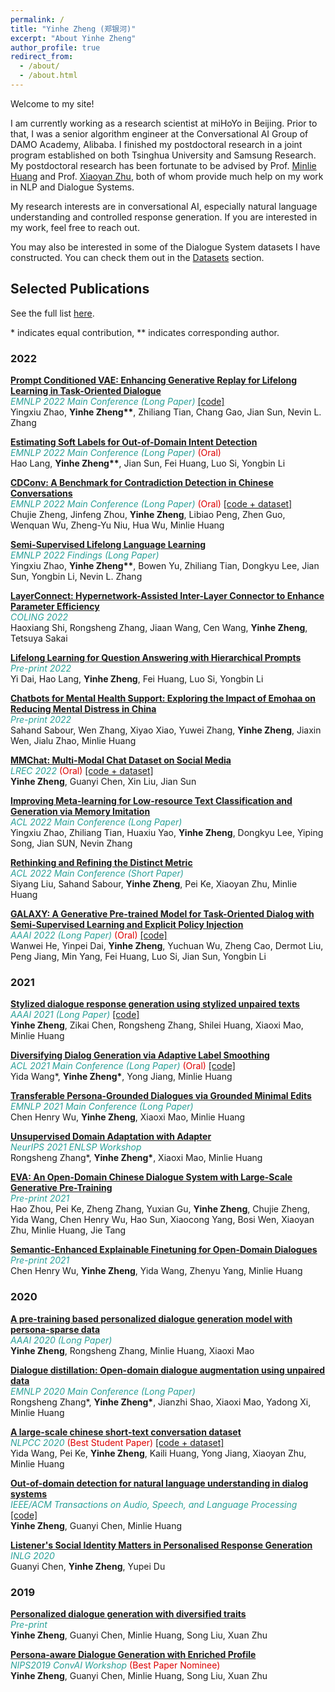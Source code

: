 ```yaml
---
permalink: /
title: "Yinhe Zheng (郑银河)"
excerpt: "About Yinhe Zheng"
author_profile: true
redirect_from: 
  - /about/
  - /about.html
---
```


Welcome to my site!

I am currently working as a research scientist at miHoYo in Beijing.
Prior to that, I was a senior algorithm engineer at the Conversational AI Group of DAMO Academy, Alibaba.
I finished my postdoctoral research in a joint program established on both Tsinghua University and Samsung Research.
My postdoctoral research has been fortunate to be advised by Prof. [Minlie Huang](http://coai.cs.tsinghua.edu.cn/hml) and Prof. [Xiaoyan Zhu](https://www.cs.tsinghua.edu.cn/info/1121/3550.htm), both of whom provide much help on my work in NLP and Dialogue Systems.

My research interests are in conversational AI, especially natural language understanding and controlled response generation.
If you are interested in my work, feel free to reach out.

You may also be interested in some of the Dialogue System datasets I have constructed.
You can check them out in the [Datasets](/datasets) section.

## Selected Publications
See the full list [here](/publication).

\* indicates equal contribution, \*\* indicates corresponding author.
### 2022

[**Prompt Conditioned VAE: Enhancing Generative Replay for Lifelong Learning in Task-Oriented Dialogue**](https://aclanthology.org/2022.emnlp-main.766/) <br>
<span style="color:#2aa198"> *EMNLP 2022 Main Conference (Long Paper)* </span> [[code]](https://github.com/AlibabaResearch/DAMO-ConvAI/tree/main/pcll) <br>
Yingxiu Zhao, **Yinhe Zheng\*\***, Zhiliang Tian, Chang Gao, Jian Sun, Nevin L. Zhang <br>

[**Estimating Soft Labels for Out-of-Domain Intent Detection**](https://aclanthology.org/2022.emnlp-main.18/) <br>
<span style="color:#2aa198"> *EMNLP 2022 Main Conference (Long Paper)* <font color="#dd0000"> (Oral) </font> </span> <br>
Hao Lang, **Yinhe Zheng\*\***, Jian Sun, Fei Huang, Luo Si, Yongbin Li <br>

[**CDConv: A Benchmark for Contradiction Detection in Chinese Conversations**](https://aclanthology.org/2022.emnlp-main.2/) <br>
<span style="color:#2aa198"> *EMNLP 2022 Main Conference (Long Paper)*  <font color="#dd0000"> (Oral) </font> </span> [[code + dataset]](https://github.com/thu-coai/CDConv) <br>
Chujie Zheng, Jinfeng Zhou, **Yinhe Zheng**, Libiao Peng, Zhen Guo, Wenquan Wu, Zheng-Yu Niu, Hua Wu, Minlie Huang <br>

[**Semi-Supervised Lifelong Language Learning**](https://aclanthology.org/2022.findings-emnlp.290/) <br>
<span style="color:#2aa198"> *EMNLP 2022 Findings (Long Paper)* </span> <br>
Yingxiu Zhao, **Yinhe Zheng\*\***, Bowen Yu, Zhiliang Tian, Dongkyu Lee, Jian Sun, Yongbin Li, Nevin L. Zhang <br>

[**LayerConnect: Hypernetwork-Assisted Inter-Layer Connector to Enhance Parameter Efficiency**](https://aclanthology.org/2022.coling-1.276/) <br>
<span style="color:#2aa198"> *COLING 2022* </span> <br>
Haoxiang Shi, Rongsheng Zhang, Jiaan Wang, Cen Wang, **Yinhe Zheng**, Tetsuya Sakai <br>

[**Lifelong Learning for Question Answering with Hierarchical Prompts**](https://arxiv.org/abs/2208.14602) <br>
<span style="color:#2aa198"> *Pre-print 2022* </span> <br>
Yi Dai, Hao Lang, **Yinhe Zheng**, Fei Huang, Luo Si, Yongbin Li <br>

[**Chatbots for Mental Health Support: Exploring the Impact of Emohaa on Reducing Mental Distress in China**](https://arxiv.org/abs/2209.10183) <br>
<span style="color:#2aa198"> *Pre-print 2022* </span> <br>
Sahand Sabour, Wen Zhang, Xiyao Xiao, Yuwei Zhang, **Yinhe Zheng**, Jiaxin Wen, Jialu Zhao, Minlie Huang <br>

[**MMChat: Multi-Modal Chat Dataset on Social Media**](https://aclanthology.org/2022.lrec-1.621/)  <br>
<span style="color:#2aa198"> *LREC 2022*  <font color="#dd0000"> (Oral) </font>  </span>[[code + dataset]](https://github.com/silverriver/MMChat) <br>
**Yinhe Zheng**, Guanyi Chen, Xin Liu, Jian Sun <br>

[**Improving Meta-learning for Low-resource Text Classification and Generation via Memory Imitation**](https://aclanthology.org/2022.acl-long.44/) <br>
<span style="color:#2aa198"> *ACL 2022 Main Conference (Long Paper)* </span><br>
Yingxiu Zhao, Zhiliang Tian, Huaxiu Yao, **Yinhe Zheng**, Dongkyu Lee, Yiping Song, Jian SUN, Nevin Zhang <br> 

[**Rethinking and Refining the Distinct Metric**](https://aclanthology.org/2022.acl-short.86/) <br>
<span style="color:#2aa198"> *ACL 2022 Main Conference (Short Paper)* </span><br>
Siyang Liu, Sahand Sabour, **Yinhe Zheng**, Pei Ke, Xiaoyan Zhu, Minlie Huang <br> 

[**GALAXY: A Generative Pre-trained Model for Task-Oriented Dialog with Semi-Supervised Learning and Explicit Policy Injection**](https://ojs.aaai.org/index.php/AAAI/article/download/21320/version/19607/21069) <br>
<span style="color:#2aa198"> *AAAI 2022 (Long Paper)*  <font color="#dd0000"> (Oral) </font>  </span> [[code]](https://github.com/AlibabaResearch/DAMO-ConvAI/tree/main/space-1) <br>
Wanwei He, Yinpei Dai, **Yinhe Zheng**, Yuchuan Wu, Zheng Cao, Dermot Liu, Peng Jiang, Min Yang, Fei Huang, Luo Si, Jian Sun, Yongbin Li <br> 

### 2021

[**Stylized dialogue response generation using stylized unpaired texts**](https://www.aaai.org/AAAI21Papers/AAAI-9766.ZhengY.pdf)  <br>
<span style="color:#2aa198"> *AAAI 2021 (Long Paper)*  </span> [[code]](https://github.com/silverriver/Stylized_Dialog) <br>
**Yinhe Zheng**, Zikai Chen, Rongsheng Zhang, Shilei Huang, Xiaoxi Mao, Minlie Huang <br>

[**Diversifying Dialog Generation via Adaptive Label Smoothing**](https://aclanthology.org/2021.acl-long.272/) <br>
<span style="color:#2aa198"> *ACL 2021 Main Conference (Long Paper)*  <font color="#dd0000"> (Oral) </font>  </span> [[code]](https://github.com/lemon234071/AdaLabel) <br>
Yida Wang\*, **Yinhe Zheng\***, Yong Jiang, Minlie Huang <br>

[**Transferable Persona-Grounded Dialogues via Grounded Minimal Edits**](https://aclanthology.org/2021.emnlp-main.183/) <br>
<span style="color:#2aa198"> *EMNLP 2021 Main Conference (Long Paper)*  </span> <br>
Chen Henry Wu, **Yinhe Zheng**, Xiaoxi Mao, Minlie Huang <br>

[**Unsupervised Domain Adaptation with Adapter**](https://neurips2021-nlp.github.io/papers/9/CameraReady/NeurIPS2021_UDA_with_adapter.pdf) <br>
<span style="color:#2aa198"> *NeurIPS 2021 ENLSP Workshop*  </span> <br>
Rongsheng Zhang\*, **Yinhe Zheng\***, Xiaoxi Mao, Minlie Huang <br>

[**EVA: An Open-Domain Chinese Dialogue System with Large-Scale Generative Pre-Training**](https://arxiv.org/abs/2108.01547) <br>
<span style="color:#2aa198"> *Pre-print 2021*  </span> <br>
Hao Zhou, Pei Ke, Zheng Zhang, Yuxian Gu, **Yinhe Zheng**, Chujie Zheng, Yida Wang, Chen Henry Wu, Hao Sun, Xiaocong Yang, Bosi Wen, Xiaoyan Zhu, Minlie Huang, Jie Tang <br>

[**Semantic-Enhanced Explainable Finetuning for Open-Domain Dialogues**](https://arxiv.org/abs/2106.03065) <br>
<span style="color:#2aa198"> *Pre-print 2021*  </span> <br>
Chen Henry Wu, **Yinhe Zheng**, Yida Wang, Zhenyu Yang, Minlie Huang <br>

### 2020

[**A pre-training based personalized dialogue generation model with persona-sparse data**](https://ojs.aaai.org/index.php/AAAI/article/view/6518/6374) <br>
<span style="color:#2aa198"> *AAAI 2020 (Long Paper)*  </span> <br>
**Yinhe Zheng**, Rongsheng Zhang, Minlie Huang, Xiaoxi Mao <br>

[**Dialogue distillation: Open-domain dialogue augmentation using unpaired data**](https://aclanthology.org/2020.emnlp-main.277) <br>
<span style="color:#2aa198"> *EMNLP 2020 Main Conference (Long Paper)*  </span> <br>
Rongsheng Zhang\*, **Yinhe Zheng\***, Jianzhi Shao, Xiaoxi Mao, Yadong Xi, Minlie Huang <br>

[**A large-scale chinese short-text conversation dataset**](https://arxiv.org/pdf/2008.03946.pdf) <br>
<span style="color:#2aa198"> *NLPCC 2020*  </span> <font color="#dd0000"> (Best Student Paper) </font> [[code + dataset]](https://github.com/thu-coai/CDial-GPT) <br>
Yida Wang, Pei Ke, **Yinhe Zheng**, Kaili Huang, Yong Jiang, Xiaoyan Zhu, Minlie Huang <br>

[**Out-of-domain detection for natural language understanding in dialog systems**](https://arxiv.org/pdf/1909.03862) <br>
<span style="color:#2aa198"> *IEEE/ACM Transactions on Audio, Speech, and Language Processing* </span> [[code]](https://github.com/silverriver/OOD4NLU)<br>
**Yinhe Zheng**, Guanyi Chen, Minlie Huang  </span> <br>

[**Listener's Social Identity Matters in Personalised Response Generation**](https://arxiv.org/pdf/2010.14342.pdf) <br>
<span style="color:#2aa198"> *INLG 2020*  </span> <br>
Guanyi Chen, **Yinhe Zheng**, Yupei Du <br>

### 2019

[**Personalized dialogue generation with diversified traits**](https://arxiv.org/pdf/1901.09672) <br>
<span style="color:#2aa198"> *Pre-print*  </span> <br>
**Yinhe Zheng**, Guanyi Chen, Minlie Huang, Song Liu, Xuan Zhu <br>

[**Persona-aware Dialogue Generation with Enriched Profile**](http://alborz-geramifard.com/workshops/neurips19-Conversational-AI/Papers/14.pdf) <br>
<span style="color:#2aa198"> *NIPS2019 ConvAI Workshop* </span> <font color="#dd0000"> (Best Paper Nominee) </font> <br>
**Yinhe Zheng**, Guanyi Chen, Minlie Huang, Song Liu, Xuan Zhu <br>
